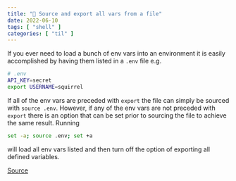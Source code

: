 ```yaml
---
title: "🐚 Source and export all vars from a file"
date: 2022-06-10
tags: [ "shell" ]
categories: [ "til" ]
---
```


If you ever need to load a bunch of env vars into an environment it is easily
accomplished by having them listed in a `.env` file e.g.

```sh
# .env
API_KEY=secret
export USERNAME=squirrel
```

If all of the env vars are preceded with `export` the file can simply be
sourced with `source .env`. However, if any of the env vars are not preceded
with `export` there is an option that can be set prior to sourcing the file to
achieve the same result. Running

```sh
set -a; source .env; set +a
```

will load all env vars listed and then turn off the option of exporting all
defined variables.

[Source](https://tldp.org/LDP/abs/html/options.html)
